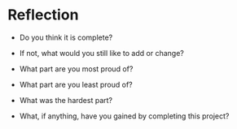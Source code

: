 # Reflection



- Do you think it is complete?

- If not, what would you still like to add or change?

- What part are you most proud of?

- What part are you least proud of?

- What was the hardest part?

- What, if anything, have you gained by completing this project?




